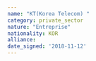 ```yaml
---
name: "KT(Korea Telecom) "
category: private_sector
nature: "Entreprise"
nationality: KOR
alliance: 
date_signed: '2018-11-12'
---
```

    